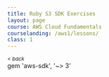```yaml
---
title: Ruby S3 SDK Exercises
layout: page
course: AWS Cloud Fundamentals
courselanding: /aws1/lessons/
class: 1
---
```


<div id="wrapper">
  <nav id="toc">
    <small><a style="font-style: italic" href="/aws1/lessons/1" title="">< back</a></small>
  </nav>
  <div id="content-container">
    gem 'aws-sdk', '~> 3'
  </div>
</div>
